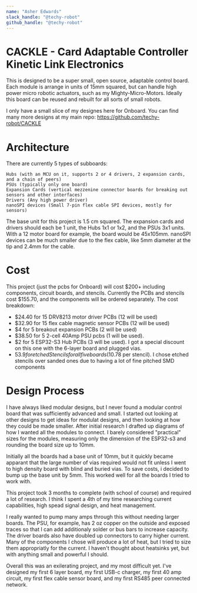 ```yaml
---
name: "Asher Edwards"
slack_handle: "@techy-robot"
github_handle: "@techy-robot"
---
```


# CACKLE - Card Adaptable Controller Kinetic Link Electronics

<!-- Describe your board in 2-3 sentences. What are you making? What will it do? -->
This is designed to be a super small, open source, adaptable control board. Each module is arrange in units of 15mm squared, but can handle high power micro robotic actuators, such as my Mighty-Micro-Motors. Ideally this board can be reused and rebuilt for all sorts of small robots. 

I only have a small slice of my designes here for Onboard. You can find many more designs at my main repo: https://github.com/techy-robot/CACKLE

# Architecture

There are currently 5 types of subboards:

    Hubs (with an MCU on it, supports 2 or 4 drivers, 2 expansion cards, and a chain of peers)
    PSUs (typically only one board)
    Expansion Cards (vertical mezzenine connector boards for breaking out sensors and other interfaces)
    Drivers (Any high power driver)
    nanoSPI devices (Small 7-pin flex cable SPI devices, mostly for sensors)

The base unit for this project is 1.5 cm squared. The expansion cards and drivers should each be 1 unit, the Hubs 1x1 or 1x2, and the PSUs 3x1 units. With a 12 motor board for example, the board would be 45x105mm. nanoSPI devices can be much smaller due to the flex cable, like 5mm diameter at the tip and 2.4mm for the cable.

# Cost
<!-- How much is it going to cost? -->
This project (just the pcbs for Onboard) will cost $200+ including components, circuit boards, and stencils. Currently the PCBs and stencils cost $155.70, and the components will be ordered separately. The cost breakdown:
- $24.40 for 15 DRV8213 motor driver PCBs (12 will be used)
- $32.90 for 15 flex cable magnetic sensor PCBs (12 will be used)
- $4 for 5 breakout expansion PCBs (2 will be used)
- $38.50 for 5 2-cell 40Amp PSU pcbs (1 will be used).
- $2 for 5 ESP32-S3 Hub PCBs (3 will be used). I got a special discount on this one with the 6-layer board and plugged vias.
- $53.9 for etched Stencils for all five boards ($10.78 per stencil). I chose etched stencils over sanded ones due to having a lot of fine pitched SMD components

<!-- Tell us a little bit about your design process. What were some challenges? What helped? ***Totally optional*** -->
# Design Process
I have always liked modular designs, but I never found a modular control board that was sufficiently advanced and small. I started out looking at other designs to get ideas for modulat designs, and then looking at how they could be made smaller. After initial research I drafted up diagrams of how I wanted all the modules to connect. I barely considered "practical" sizes for the modules, measuring only the dimension of the ESP32-s3 and rounding the board size up to 10mm.

Initially all the boards had a base unit of 10mm, but it quickly became apparant that the large number of vias required would not fit unless I went to high density board with blind and buried vias. To save costs, i decided to bump up the base unit by 5mm. This worked well for all the boards I tried to work with.

This project took 3 months to complete (with school of course) and required a lot of research. I think I spent a 4th of my time researching current capabilities, high spead signal design, and heat management.

I really wanted to pump many amps through this without needing larger boards. The PSU, for example, has 2 oz copper on the outside and exposed traces so that I can add additionaly solder or bus bars to increase capacity. The driver boards also have doubled up connectors to carry higher current. Many of the components I chose will produce a lot of heat, but I tried to size them appropriatly for the current. I haven't thought about heatsinks yet, but with anything small and powerful I should.

Overall this was an exilerating project, and my most difficult yet. I've designed my first 6 layer board, my first USB-c charger, my first 40 amp circuit, my first flex cable sensor board, and my first RS485 peer connected network.


